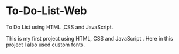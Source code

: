 # To-Do-List-Web
To Do List using HTML ,CSS and JavaScript.

This is my first project using HTML, CSS and JavaScript .
Here in this project I also used custom fonts.
